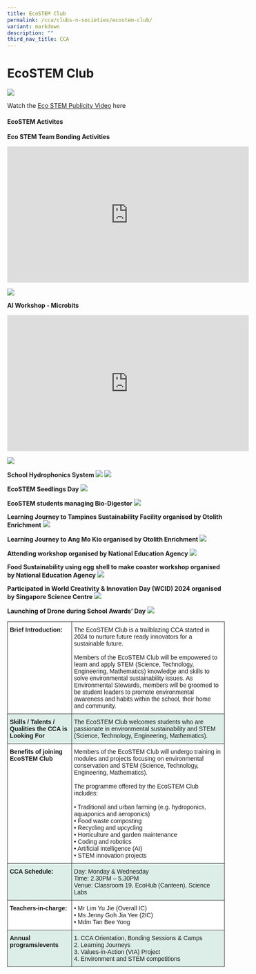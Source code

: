 ```yaml
---
title: EcoSTEM Club
permalink: /cca/clubs-n-societies/ecostem-club/
variant: markdown
description: ""
third_nav_title: CCA
---
```

# **EcoSTEM Club**
![](/images/stem1.jpg)


Watch the [Eco STEM Publicity Video](https://www.youtube.com/embed/H9YFHd372DQ) here


#### EcoSTEM Activites

**Eco STEM Team Bonding Activities**
<iframe width="560" height="315" src="https://www.youtube.com/embed/TABVbXYyUek" title="YouTube video player" frameborder="0" allow="accelerometer; autoplay; clipboard-write; encrypted-media; gyroscope; picture-in-picture" allowfullscreen=""></iframe>

![](/images/ecobonding.png)

**AI Workshop - Microbits**
<iframe width="560" height="315" src="https://www.youtube.com/embed/DX5lNbUrYFs" title="YouTube video player" frameborder="0" allow="accelerometer; autoplay; clipboard-write; encrypted-media; gyroscope; picture-in-picture" allowfullscreen=""></iframe>

![](/images/e13ca196_623e_4d26_8532_3220fa07f61b.jpg)

**School Hydrophonics System**
![](/images/eco2.png)
![](/images/eco3.png)

**EcoSTEM Seedlings Day**
![](/images/eco4.png)

**EcoSTEM students managing Bio-Digestor**
![](/images/stem2.jpg)

**Learning Journey to Tampines Sustainability Facility organised by Otolith Enrichment**
![](/images/stem12.png)

**Learning Journey to Ang Mo Kio organised by Otolith Enrichment**
![](/images/stem13.png)

**Attending workshop organised by National Education Agency**
![](/images/stem3.jpg)


**Food Sustainability using egg shell to make coaster workshop organised by National Education Agency**
![](/images/stem4.jpg)

**Participated in World Creativity &amp; Innovation Day (WCID) 2024 organised by Singapore Science Centre**
![](/images/stem5.jpg)


**Launching of Drone during School Awards’ Day**
![](/images/stem14.png)
<br>

<table style="border-collapse:collapse;border-spacing:0" class="tg"><thead><tr><th style="background-color:#ffffff;border-color:#333333;border-style:solid;border-width:1px;font-family:Arial, sans-serif;font-size:14px;font-weight:bold;overflow:hidden;padding:10px 5px;text-align:left;vertical-align:top;word-break:normal">Brief Introduction: </th><th style="background-color:#ffffff;border-color:#333333;border-style:solid;border-width:1px;font-family:Arial, sans-serif;font-size:14px;font-weight:normal;overflow:hidden;padding:10px 5px;text-align:left;vertical-align:top;word-break:normal">The EcoSTEM Club is a trailblazing CCA started in 2024 to nurture future ready innovators for a sustainable future. <br><br>
Members of the EcoSTEM Club will be empowered to learn and apply STEM (Science, Technology, Engineering, Mathematics) knowledge and skills to solve environmental sustainability issues. As Environmental Stewards, members will be groomed to be student leaders to promote environmental awareness and habits within the school, their home and community.
<br></th></tr></thead><tbody><tr><td style="background-color:#DDEEE9;border-color:#333333;border-style:solid;border-width:1px;font-family:Arial, sans-serif;font-size:14px;font-weight:bold;overflow:hidden;padding:10px 5px;text-align:left;vertical-align:top;word-break:normal">Skills / Talents / Qualities the CCA is Looking For<br></td><td style="background-color:#DDEEE9;border-color:#333333;border-style:solid;border-width:1px;font-family:Arial, sans-serif;font-size:14px;overflow:hidden;padding:10px 5px;text-align:left;vertical-align:top;word-break:normal"><span style="font-weight:bold"></span><span style="font-weight:bold"></span><span style="font-weight:normal">The EcoSTEM Club welcomes students who are passionate in environmental sustainability and STEM (Science, Technology, Engineering, Mathematics). </span></td></tr><tr><td style="background-color:#ffffff;border-color:#333333;border-style:solid;border-width:1px;font-family:Arial, sans-serif;font-size:14px;font-weight:bold;overflow:hidden;padding:10px 5px;text-align:left;vertical-align:top;word-break:normal">Benefits of joining EcoSTEM Club</td><td style="background-color:#ffffff;border-color:#333333;border-style:solid;border-width:1px;font-family:Arial, sans-serif;font-size:14px;overflow:hidden;padding:10px 5px;text-align:left;vertical-align:top;word-break:normal">Members of the EcoSTEM Club will undergo training in modules and projects focusing on environmental conservation and STEM (Science, Technology, Engineering, Mathematics).<br><br>
The programme offered by the EcoSTEM Club includes:<br><br>
•	Traditional and urban farming (e.g. hydroponics, aquaponics and aeroponics)<br>
•	Food waste composting<br>
•	Recycling and upcycling<br>
•	Horticulture and garden maintenance<br>
•	Coding and robotics<br>
•	Artificial Intelligence (AI)<br>
•	STEM innovation projects
<br></td></tr><tr><td style="background-color:#DDEEE9;border-color:#333333;border-style:solid;border-width:1px;font-family:Arial, sans-serif;font-size:14px;font-weight:bold;overflow:hidden;padding:10px 5px;text-align:left;vertical-align:top;word-break:normal">CCA Schedule:<br></td><td style="background-color:#DDEEE9;border-color:#333333;border-style:solid;border-width:1px;font-family:Arial, sans-serif;font-size:14px;overflow:hidden;padding:10px 5px;text-align:left;vertical-align:top;word-break:normal">Day: Monday &amp; Wednesday 
<br>Time: 2.30PM – 5.30PM
<br>Venue: Classroom 19, EcoHub (Canteen), Science Labs
</td></tr><tr><td style="background-color:#ffffff;border-color:#333333;border-style:solid;border-width:1px;font-family:Arial, sans-serif;font-size:14px;font-weight:bold;overflow:hidden;padding:10px 5px;text-align:left;vertical-align:top;word-break:normal">Teachers-in-charge:<br></td><td style="background-color:#ffffff;border-color:#333333;border-style:solid;border-width:1px;font-family:Arial, sans-serif;font-size:14px;overflow:hidden;padding:10px 5px;text-align:left;vertical-align:top;word-break:normal">• Mr Lim Yu Jie (Overall IC)
<br>• Ms Jenny Goh Jia Yee (2IC)
<br>• Mdm Tan Bee Yong
  </td></tr><tr><td style="background-color:#DDEEE9;border-color:#333333;border-style:solid;border-width:1px;font-family:Arial, sans-serif;font-size:14px;font-weight:bold;overflow:hidden;padding:10px 5px;text-align:left;vertical-align:top;word-break:normal">Annual programs/events<br></td><td style="background-color:#DDEEE9;border-color:#333333;border-style:solid;border-width:1px;font-family:Arial, sans-serif;font-size:14px;overflow:hidden;padding:10px 5px;text-align:left;vertical-align:top;word-break:normal">1. CCA Orientation, Bonding Sessions &amp; Camps
<br>2. Learning Journeys
<br>3. Values-in-Action (VIA) Project
<br>4. Environment and STEM competitions
<br><span style="background-color:transparent"></span></td></tr></tbody></table>